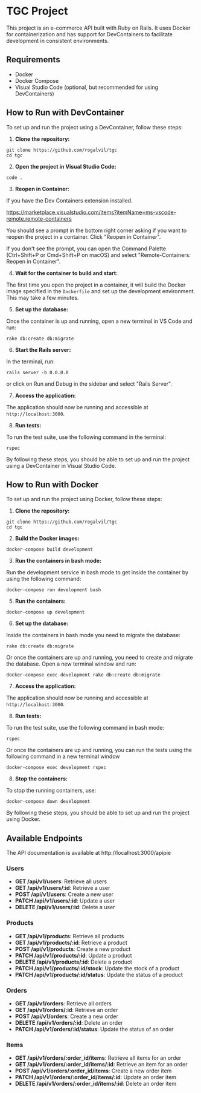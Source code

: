 # TGC Project

This project is an e-commerce API built with Ruby on Rails.
It uses Docker for containerization and has support for DevContainers to
facilitate development in consistent environments.

## Requirements

- Docker
- Docker Compose
- Visual Studio Code (optional, but recommended for using DevContainers)

## How to Run with DevContainer

To set up and run the project using a DevContainer, follow these steps:

1. **Clone the repository:**

```
git clone https://github.com/rogalvil/tgc
cd tgc
```

2. **Open the project in Visual Studio Code:**

```
code .
```

3. **Reopen in Container:**

If you have the Dev Containers extension installed.

https://marketplace.visualstudio.com/items?itemName=ms-vscode-remote.remote-containers

You should see a prompt in the bottom right corner asking if you want to reopen the project in a container. Click "Reopen in Container".

If you don't see the prompt, you can open the Command Palette (Ctrl+Shift+P or Cmd+Shift+P on macOS) and select "Remote-Containers: Reopen in Container".

4. **Wait for the container to build and start:**

The first time you open the project in a container, it will build the Docker image specified in the `Dockerfile` and set up the development environment. This may take a few minutes.

5. **Set up the database:**

Once the container is up and running, open a new terminal in VS Code and run:

```
rake db:create db:migrate
```

6. **Start the Rails server:**

In the terminal, run:

```
rails server -b 0.0.0.0
```

or click on Run and Debug in the sidebar and select "Rails Server".

7. **Access the application:**

The application should now be running and accessible at `http://localhost:3000`.

8. **Run tests:**

To run the test suite, use the following command in the terminal:

```
rspec
```

By following these steps, you should be able to set up and run the project using a DevContainer in Visual Studio Code.

## How to Run with Docker

To set up and run the project using Docker, follow these steps:

1. **Clone the repository:**

```
git clone https://github.com/rogalvil/tgc
cd tgc
```

2. **Build the Docker images:**

```
docker-compose build development
```

3. **Run the containers in bash mode:**

Run the development service in bash mode to get inside the container by using
the following command:

```
docker-compose run development bash
```

5. **Run the containers:**

```
docker-compose up development
```

6. **Set up the database:**

Inside the containers in bash mode you need to migrate the database:

```
rake db:create db:migrate
```

Or once the containers are up and running, you need to create and migrate the database. Open a new terminal window and run:

```
docker-compose exec development rake db:create db:migrate
```

7. **Access the application:**

The application should now be running and accessible at `http://localhost:3000`.

8. **Run tests:**

To run the test suite, use the following command in bash mode:

```
rspec
```

Or once the containers are up and running, you can run the tests using the following command in a new terminal window

```
docker-compose exec development rspec
```

8. **Stop the containers:**

To stop the running containers, use:

```
docker-compose down development
```

By following these steps, you should be able to set up and run the project using Docker.

## Available Endpoints

The API documentation is available at
http://localhost:3000/apipie

### Users

- **GET /api/v1/users**: Retrieve all users
- **GET /api/v1/users/:id**: Retrieve a user
- **POST /api/v1/users**: Create a new user
- **PATCH /api/v1/users/:id**: Update a user
- **DELETE /api/v1/users/:id**: Delete a user

### Products

- **GET /api/v1/products**: Retrieve all products
- **GET /api/v1/products/:id**: Retrieve a product
- **POST /api/v1/products**: Create a new product
- **PATCH /api/v1/products/:id**: Update a product
- **DELETE /api/v1/products/:id**: Delete a product
- **PATCH /api/v1/products/:id/stock**: Update the stock of a product
- **PATCH /api/v1/products/:id/status**: Update the status of a product

### Orders

- **GET /api/v1/orders**: Retrieve all orders
- **GET /api/v1/orders/:id**: Retrieve an order
- **POST /api/v1/orders**: Create a new order
- **DELETE /api/v1/orders/:id**: Delete an order
- **PATCH /api/v1/orders/:id/status**: Update the status of an order

### Items

- **GET /api/v1/orders/:order_id/items**: Retrieve all items for an order
- **GET /api/v1/orders/:order_id/items/:id**: Retrieve an item for an order
- **POST /api/v1/orders/:order_id/items**: Create a new order item
- **PATCH /api/v1/orders/:order_id/items/:id**: Update an order item
- **DELETE /api/v1/orders/:order_id/items/:id**: Delete an order item
